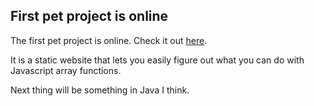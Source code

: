 ## First pet project is online 

The first pet project is online. Check it out [here](https://geertjan-kuip.github.io/learning-javascript/).

It is a static website that lets you easily figure out what you can do with Javascript array functions.

Next thing will be something in Java I think.
